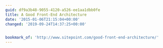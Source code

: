 ```yaml
---
guid: df9a3b48-9055-4120-a526-ee1aa1dbb0fe
title: A Good Front-End Architecture
date: '2015-01-06T21:15:04+00:00'
changed: '2019-09-24T14:37:25+00:00'


bookmark_of: 'http://www.sitepoint.com/good-front-end-architecture/'
---
```




